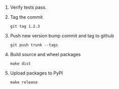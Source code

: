 1.  Verify tests pass.

2.  Tag the commit

        git tag 1.2.3

3.  Push new version bump commit and tag to github

        git push trunk --tags

4.  Build source and wheel packages

        make dist

6.  Upload packages to PyPI

        make release
